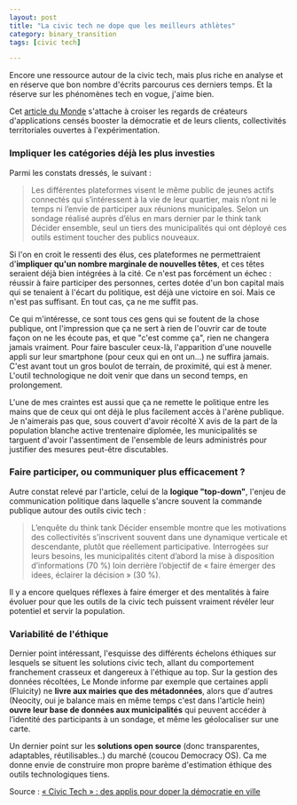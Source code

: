```yaml
---
layout: post
title: "La civic tech ne dope que les meilleurs athlètes"
category: binary_transition
tags: [civic tech]

---
```


Encore une ressource autour de la civic tech, mais plus riche en analyse et en réserve que bon nombre d'écrits parcourus ces derniers temps. Et la réserve sur les phénomènes tech en vogue, j'aime bien.

<!--more-->

Cet [article du Monde][source] s'attache à croiser les regards de créateurs d'applications censés booster la démocratie et de leurs clients, collectivités territoriales ouvertes à l'expérimentation.

### Impliquer les catégories déjà les plus investies

Parmi les constats dressés, le suivant :

> Les différentes plateformes visent le même public de jeunes actifs connectés qui s’intéressent à la vie de leur quartier, mais n’ont ni le temps ni l’envie de participer aux réunions municipales. Selon un sondage réalisé auprès d’élus en mars dernier par le think tank Décider ensemble, seul un tiers des municipalités qui ont déployé ces outils estiment toucher des publics nouveaux.

Si l'on en croit le ressenti des élus, ces plateformes ne permettraient d'**impliquer qu'un nombre marginale de nouvelles têtes**, et ces têtes seraient déjà bien intégrées à la cité. Ce n'est pas forcément un échec : réussir à faire participer des personnes, certes dotée d'un bon capital mais qui se tenaient à l'écart du politique, est déjà une victoire en soi. Mais ce n'est pas suffisant. En tout cas, ça ne me suffit pas.

Ce qui m'intéresse, ce sont tous ces gens qui se foutent de la chose publique, ont l'impression que ça ne sert à rien de l'ouvrir car de toute façon on ne les écoute pas, et que "c'est comme ça", rien ne changera jamais vraiment. Pour faire basculer ceux-là, l'apparition d'une nouvelle appli sur leur smartphone (pour ceux qui en ont un...) ne suffira jamais. C'est avant tout un gros boulot de terrain, de proximité, qui est à mener. L'outil technologique ne doit venir que dans un second temps, en prolongement.

L'une de mes craintes est aussi que ça ne remette le politique entre les mains que de ceux qui ont déjà le plus facilement accès à l'arène publique. Je n'aimerais pas que, sous couvert d'avoir récolté X avis de la part de la population blanche active trentenaire diplomée, les municipalités se targuent d'avoir l'assentiment de l'ensemble de leurs administrés pour justifier des mesures peut-être discutables.

### Faire participer, ou communiquer plus efficacement ?

Autre constat relevé par l'article, celui de la **logique "top-down"**, l'enjeu de communication politique dans laquelle s'ancre souvent la commande publique autour des outils civic tech :

> L’enquête du think tank Décider ensemble montre que les motivations des collectivités s’inscrivent souvent dans une dynamique verticale et descendante, plutôt que réellement participative. Interrogées sur leurs besoins, les municipalités citent d’abord la mise à disposition d’informations (70 %) loin derrière l’objectif de « faire émerger des idees, éclairer la décision » (30 %).

Il y a encore quelques réflexes à faire émerger et des mentalités à faire évoluer pour que les outils de la civic tech puissent vraiment révéler leur potentiel et servir la population.

### Variabilité de l'éthique

Dernier point intéressant, l'esquisse des différents échelons éthiques sur lesquels se situent les solutions civic tech, allant du comportement franchement crasseux et dangereux à l'éthique au top. Sur la gestion des données récoltées, Le Monde informe par exemple que certaines appli (Fluicity) ne **livre aux mairies que des métadonnées**, alors que d'autres (Neocity, oui je balance mais en même temps c'est dans l'article hein) **ouvre leur base de données aux municipalités** qui peuvent accéder à l’identité des participants à un sondage, et même les géolocaliser sur une carte.

Un dernier point sur les **solutions open source** (donc transparentes, adaptables, réutilisables..) du marché (coucou Democracy OS). Ca me donne envie de construire mon propre barème d'estimation éthique des outils technologiques tiens.


Source : [« Civic Tech » : des applis pour doper la démocratie en ville][source]

[source]: http://www.lemonde.fr/smart-cities/article/2016/07/14/civic-tech-des-applis-pour-doper-la-democratie-participative_4969481_4811534.html
